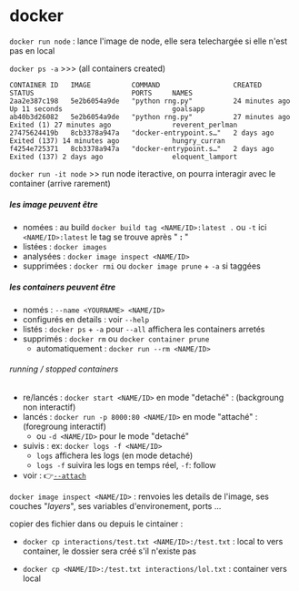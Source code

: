 # docker

```docker run node``` : lance l'image de node, elle sera telechargée si elle n'est pas en local

```docker ps -a``` >>>
(all containers created)

```shell
CONTAINER ID   IMAGE          COMMAND                  CREATED          STATUS                        PORTS     NAMES
2aa2e387c198   5e2b6054a9de   "python rng.py"          24 minutes ago   Up 11 seconds                           goalsapp
ab40b3d26082   5e2b6054a9de   "python rng.py"          27 minutes ago   Exited (1) 27 minutes ago               reverent_perlman
27475624419b   8cb3378a947a   "docker-entrypoint.s…"   2 days ago       Exited (137) 14 minutes ago             hungry_curran
f4254e725371   8cb3378a947a   "docker-entrypoint.s…"   2 days ago       Exited (137) 2 days ago                 eloquent_lamport
```

```docker run -it node``` >> run node iteractive, on pourra interagir avec le container (arrive rarement)

##### les image peuvent être

- nomées : au build ```docker build tag <NAME/ID>:latest .``` ou ```-t``` ici ```<NAME/ID>:latest``` le tag se trouve après " **:** "
- listées : ```docker images```
- analysées : ```docker image inspect <NAME/ID>```
- supprimées : ```docker rmi``` ou ```docker image prune``` + ```-a``` si taggées

##### les containers peuvent être

- només : ```--name <YOURNAME> <NAME/ID>```
- configurés en details : voir ```--help```
- listés : ```docker ps``` + ```-a``` pour ```--all``` affichera les containers arretés
- supprimés : ```docker rm``` ou ```docker container prune```
  - automatiquement : ```docker run --rm <NAME/ID>```

###### running / stopped containers

- re/lancés : ```docker start <NAME/ID>``` en mode "detaché" : (backgroung non interactif)
- lancés : ```docker run -p 8000:80 <NAME/ID>``` en mode "attaché" : (foregroung interactif)
  - ou ```-d <NAME/ID>``` pour le mode "detaché"
- suivis : ex:  ```docker logs -f <NAME/ID>```
  - ```logs``` affichera les logs (en mode detaché)
  - ```logs -f``` suivira les logs en temps réel, ```-f```: follow
- voir : 👉[```--attach```](./interactions)

```docker image inspect <NAME/ID>``` : renvoies les details de l'image, ses couches "*layers*", ses variables d'environement, ports ...

copier des fichier dans ou depuis le cintainer :

- ```docker cp interactions/test.txt <NAME/ID>:/test.txt``` : local to vers container, le dossier sera créé s'il n'existe pas

- ```docker cp <NAME/ID>:/test.txt interactions/lol.txt``` : container vers local
